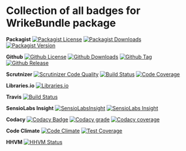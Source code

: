 Collection of all badges for WrikeBundle package
====================================================

**Packagist**
[![Packagist License](https://img.shields.io/packagist/l/zibios/wrike-bundle.svg)](https://packagist.org/packages/zibios/wrike-bundle)
[![Packagist Downloads](https://img.shields.io/packagist/dt/zibios/wrike-bundle.svg)](https://packagist.org/packages/zibios/wrike-bundle)
[![Packagist Version](https://img.shields.io/packagist/v/zibios/wrike-bundle.svg)](https://packagist.org/packages/zibios/wrike-bundle)

**Github** 
[![Github License](https://img.shields.io/github/license/zibios/wrike-bundle.svg)](https://github.com/zibios/wrike-bundle/blob/master/LICENSE)
[![Github Downloads](https://img.shields.io/github/downloads/zibios/wrike-bundle/total.svg)](https://github.com/zibios/wrike-bundle)
[![Github Tag](https://img.shields.io/github/tag/zibios/wrike-bundle.svg)](https://github.com/zibios/wrike-bundle)
[![Github Release](https://img.shields.io/github/release/zibios/wrike-bundle.svg)](https://github.com/zibios/wrike-bundle)

**Scrutnizer**
[![Scrutinizer Code Quality](https://scrutinizer-ci.com/g/zibios/wrike-bundle/badges/quality-score.png?b=master)](https://scrutinizer-ci.com/g/zibios/wrike-bundle/?branch=master)
[![Build Status](https://scrutinizer-ci.com/g/zibios/wrike-bundle/badges/build.png?b=master)](https://scrutinizer-ci.com/g/zibios/wrike-bundle/build-status/master)
[![Code Coverage](https://scrutinizer-ci.com/g/zibios/wrike-bundle/badges/coverage.png?b=master)](https://scrutinizer-ci.com/g/zibios/wrike-bundle/?branch=master)

**Libraries.io**
[![Libraries.io](https://img.shields.io/librariesio/github/zibios/wrike-bundle.svg)](https://libraries.io/packagist/zibios%2Fwrike-bundle)

**Travis**
[![Build Status](https://travis-ci.org/zibios/wrike-bundle.svg?branch=master)](https://travis-ci.org/zibios/wrike-bundle)

**SensioLabs Insight**
[![SensioLabsInsight](https://insight.sensiolabs.com/projects/4923a860-32a0-474a-887f-7766d8407b88/mini.png)](https://insight.sensiolabs.com/projects/4923a860-32a0-474a-887f-7766d8407b88)
[![SensioLabs Insight](https://img.shields.io/sensiolabs/i/4923a860-32a0-474a-887f-7766d8407b88.svg)](https://insight.sensiolabs.com/projects/4923a860-32a0-474a-887f-7766d8407b88)

**Codacy**
[![Codacy Badge](https://api.codacy.com/project/badge/Grade/bddb2d36ac0943618178a65984252b12)](https://www.codacy.com/app/zibios/wrike-bundle)
[![Codacy grade](https://img.shields.io/codacy/grade/bddb2d36ac0943618178a65984252b12.svg)](https://www.codacy.com/app/zibios/wrike-bundle)
[![Codacy coverage](https://img.shields.io/codacy/coverage/bddb2d36ac0943618178a65984252b12.svg)](https://www.codacy.com/app/zibios/wrike-bundle)

**Code Climate**
[![Code Climate](https://codeclimate.com/github/zibios/wrike-bundle/badges/gpa.svg)](https://codeclimate.com/github/zibios/wrike-bundle)
[![Test Coverage](https://codeclimate.com/github/zibios/wrike-bundle/badges/coverage.svg)](https://codeclimate.com/github/zibios/wrike-bundle/coverage)

**HHVM**
[![HHVM Status](http://hhvm.h4cc.de/badge/zibios/wrike-bundle.svg)](http://hhvm.h4cc.de/package/zibios/wrike-bundle)
